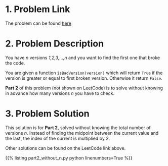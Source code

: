 <!--
.. title: First Bad Version
.. slug: first-bad-version
.. date: 2019-03-31 00:00:00 UTC-05:00
.. tags: array, binary-search
.. category: 
.. link: 
.. description:
.. type: text
-->

# 1. Problem Link

The problem can be found [here](https://leetcode.com/problems/first-bad-version/)


# 2. Problem Description

You have *n* versions *1,2,3,...,n* and you want to find the first one that broke the code.

You are given a function `isBadVersion(version)` which will return `True` if the version is greater or equal to first broken version. Otherwise it return `False`.

**Part 2** of this problem (not shown on LeetCode) is to solve without knowing in advance how many versions *n* you have to check. 

# 3. Problem Solution

This solution is for **Part 2**, solved without knowing the total number of versions *n*. Instead of finding the midpoint between the current value and the last, the index of the current is multiplied by 2.

Other solutions can be found on the LeetCode link above.

{{% listing part2_without_n.py python linenumbers=True %}}
